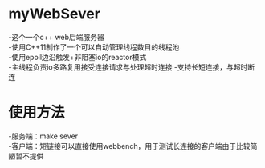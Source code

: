 # myWebSever
-这个一个c++ web后端服务器<br>
-使用C++11制作了一个可以自动管理线程数目的线程池<br>
-使用epoll边沿触发+非阻塞io的reactor模式<br>
-主线程负责io多路复用接受连接请求与处理超时连接
-支持长短连接，与超时断连<br>

# 使用方法
-服务端：make sever<br>
-客户端：短链接可以直接使用webbench，用于测试长连接的客户端由于比较简陋暂不提供<br>
